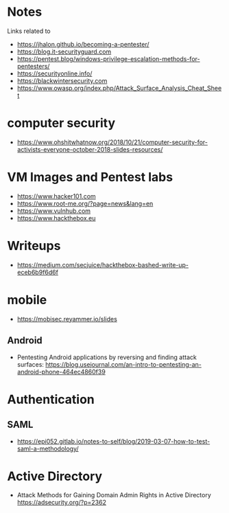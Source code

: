 

# Notes
Links related to 
- https://jhalon.github.io/becoming-a-pentester/
- https://blog.it-securityguard.com
- https://pentest.blog/windows-privilege-escalation-methods-for-pentesters/
- https://securityonline.info/
- https://blackwintersecurity.com
- https://www.owasp.org/index.php/Attack_Surface_Analysis_Cheat_Sheet 

# computer security
- https://www.ohshitwhatnow.org/2018/10/21/computer-security-for-activists-everyone-october-2018-slides-resources/

# VM Images and Pentest labs
- https://www.hacker101.com
- https://www.root-me.org/?page=news&lang=en
- https://www.vulnhub.com
- https://www.hackthebox.eu


# Writeups
- https://medium.com/secjuice/hackthebox-bashed-write-up-eceb6b9f6d6f

# mobile
- https://mobisec.reyammer.io/slides

## Android
- Pentesting Android applications by reversing and finding attack surfaces:  https://blog.usejournal.com/an-intro-to-pentesting-an-android-phone-464ec4860f39


# Authentication
## SAML
- https://epi052.gitlab.io/notes-to-self/blog/2019-03-07-how-to-test-saml-a-methodology/

# Active Directory
- Attack Methods for Gaining Domain Admin Rights in Active Directory  https://adsecurity.org/?p=2362
